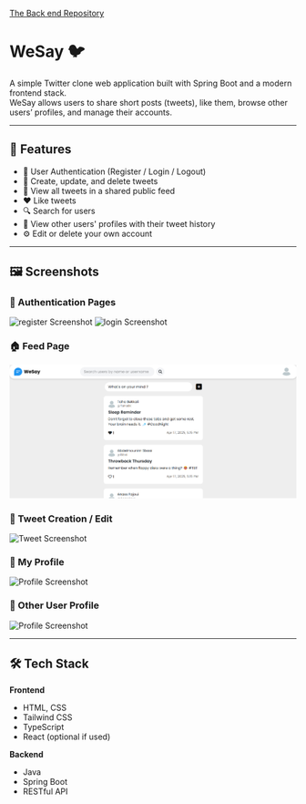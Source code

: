 [The Back end Repository](https://github.com/Anass-Fajoui/WeSay-Back-end)
# WeSay 🐦

A simple Twitter clone web application built with Spring Boot and a modern frontend stack.  
WeSay allows users to share short posts (tweets), like them, browse other users’ profiles, and manage their accounts.

---

## 🚀 Features

- 🔐 User Authentication (Register / Login / Logout)
- 📝 Create, update, and delete tweets
- 🧵 View all tweets in a shared public feed
- ❤️ Like tweets
- 🔍 Search for users
- 👤 View other users' profiles with their tweet history
- ⚙️ Edit or delete your own account

---

## 🖼️ Screenshots

### 🔐 Authentication Pages
![register Screenshot](/Screenshots/register)
![login Screenshot](/Screenshots/login)

### 🏠 Feed Page
![Feed Screenshot](./screenshots/feed.png)

### 📝 Tweet Creation / Edit
![Tweet Screenshot](./screenshots/tweet.png)

### 👤 My Profile
![Profile Screenshot](./screenshots/profile.png)

### 👤 Other User Profile
![Profile Screenshot](./screenshots/profile.png)


---

## 🛠️ Tech Stack

**Frontend**  
- HTML, CSS  
- Tailwind CSS  
- TypeScript  
- React (optional if used)

**Backend**  
- Java  
- Spring Boot  
- RESTful API
